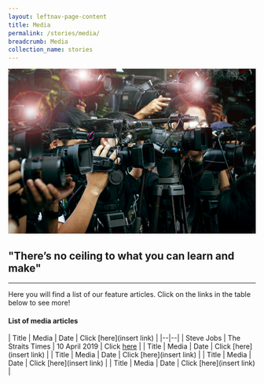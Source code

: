 ```yaml
---
layout: leftnav-page-content
title: Media
permalink: /stories/media/
breadcrumb: Media
collection_name: stories
---
```

![media main image](/images/stories/media/media-main-page.jpg)

## "There’s no ceiling to what you can learn and make" 


---

Here you will find a list of our feature articles. Click on the links in the table below to see more!

#### List of media articles

| Title | Media | Date | Click [here](insert link) |
|--|--|
| Steve Jobs | The Straits Times | 10 April 2019 | Click [here](https://www.imda.gov.sg/infocomm-and-media-news/sg-digital-wonderland-2019/innovate-zone) |
| Title | Media | Date | Click [here](insert link) |
| Title | Media | Date | Click [here](insert link) |
| Title | Media | Date | Click [here](insert link) |
| Title | Media | Date | Click [here](insert link) |
